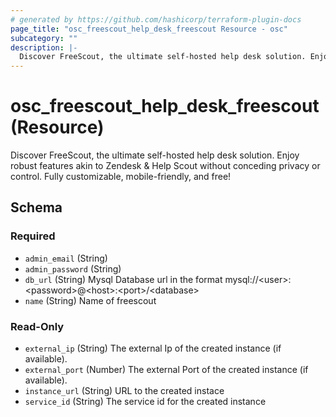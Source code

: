 ```yaml
---
# generated by https://github.com/hashicorp/terraform-plugin-docs
page_title: "osc_freescout_help_desk_freescout Resource - osc"
subcategory: ""
description: |-
  Discover FreeScout, the ultimate self-hosted help desk solution. Enjoy robust features akin to Zendesk &amp; Help Scout without conceding privacy or control. Fully customizable, mobile-friendly, and free!
---
```


# osc_freescout_help_desk_freescout (Resource)

Discover FreeScout, the ultimate self-hosted help desk solution. Enjoy robust features akin to Zendesk &amp; Help Scout without conceding privacy or control. Fully customizable, mobile-friendly, and free!



<!-- schema generated by tfplugindocs -->
## Schema

### Required

- `admin_email` (String)
- `admin_password` (String)
- `db_url` (String) Mysql Database url in the format mysql://&lt;user&gt;:&lt;password&gt;@&lt;host&gt;:&lt;port&gt;/&lt;database&gt;
- `name` (String) Name of freescout

### Read-Only

- `external_ip` (String) The external Ip of the created instance (if available).
- `external_port` (Number) The external Port of the created instance (if available).
- `instance_url` (String) URL to the created instace
- `service_id` (String) The service id for the created instance
